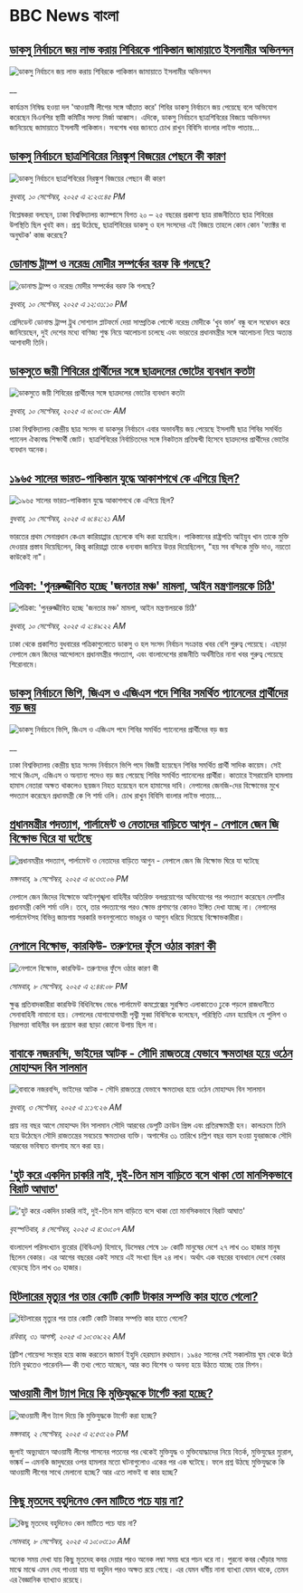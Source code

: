 # BBC News বাংলা## [ডাকসু নির্বাচনে জয় লাভ করায় শিবিরকে পাকিস্তান জামায়াতে ইসলামীর অভিনন্দন](https://www.bbc.co.uk/bengali/live/cm2z9mvr04pt?at_medium=RSS&at_campaign=rss?at_campaign=githubrss)![ডাকসু নির্বাচনে জয় লাভ করায় শিবিরকে পাকিস্তান জামায়াতে ইসলামীর অভিনন্দন](https://ichef.bbci.co.uk/ace/standard/240/cpsprodpb/6764/live/50c89560-8e61-11f0-84c8-99de564f0440.png)__কার্যক্রম নিষিদ্ধ হওয়া দল 'আওয়ামী লীগের সঙ্গে আঁতাত করে' শিবির ডাকসু নির্বাচনে জয় পেয়েছে বলে অভিযোগ করেছেন বিএনপির স্থায়ী কমিটির সদস্য মির্জা আব্বাস। এদিকে, ডাকসু নির্বাচনে ছাত্রশিবিরের বিজয়ে অভিনন্দন জানিয়েছে জামায়াতে ইসলামী পাকিস্তান। সবশেষ খবর জানতে চোখ রাখুন বিবিসি বাংলার লাইভ পাতায়...## [ডাকসু নির্বাচনে ছাত্রশিবিরের নিরঙ্কুশ বিজয়ের পেছনে কী কারণ](https://www.bbc.com/bengali/articles/cvgvemy3dk2o?at_medium=RSS&at_campaign=rss?at_campaign=githubrss)![ডাকসু নির্বাচনে ছাত্রশিবিরের নিরঙ্কুশ বিজয়ের পেছনে কী কারণ](https://ichef.bbci.co.uk/ace/ws/240/cpsprodpb/33bf/live/0c9c2420-8e51-11f0-b199-41ee52afc86b.jpg)_বুধবার, ১০ সেপ্টেম্বর, ২০২৫ এ ২:২৩:৪৫ PM_বিশ্লেষকরা বলছেন, ঢাকা বিশ্ববিদ্যালয় ক্যাম্পাসে বিগত ২০ – ২৫ বছরের প্রকাশ্য ছাত্র রাজনীতিতে ছাত্র শিবিরের উপস্থিতি ছিল খুবই কম। প্রশ্ন উঠেছে, ছাত্রশিবিরের ডাকসু ও হল সংসদের এই বিজয়ে তাহলে কোন কোন 'ফ্যাক্টর বা অনুঘটক' কাজ করেছে?## [ডোনাল্ড ট্রাম্প ও নরেন্দ্র মোদীর সম্পর্কের বরফ কি গলছে?](https://www.bbc.com/bengali/articles/c62lq90y155o?at_medium=RSS&at_campaign=rss?at_campaign=githubrss)![ডোনাল্ড ট্রাম্প ও নরেন্দ্র মোদীর সম্পর্কের বরফ কি গলছে?](https://ichef.bbci.co.uk/ace/ws/240/cpsprodpb/2f32/live/7c403c70-8e39-11f0-b919-bb47c15c5954.jpg)_বুধবার, ১০ সেপ্টেম্বর, ২০২৫ এ ১২:৩১:১০ PM_প্রেসিডেন্ট ডোনাল্ড ট্রাম্প ট্রুথ সোশ্যাল প্লাটফর্মে দেয়া সাম্প্রতিক পোস্টে নরেন্দ্র মোদীকে ‘খুব ভাল’ বন্ধু বলে  সম্বোধন করে জানিয়েছেন, দুই দেশের মধ্যে বাণিজ্য শুল্ক নিয়ে আলোচনা চলেছে এবং ভারতের প্রধানমন্ত্রীর সঙ্গে আলোচনা নিয়ে অত্যন্ত আশাবাদী তিনি।## [ডাকসুতে জয়ী শিবিরের প্রার্থীদের সঙ্গে ছাত্রদলের ভোটের ব্যবধান কতটা](https://www.bbc.com/bengali/articles/czdj4e2dn3lo?at_medium=RSS&at_campaign=rss?at_campaign=githubrss)![ডাকসুতে জয়ী শিবিরের প্রার্থীদের সঙ্গে ছাত্রদলের ভোটের ব্যবধান কতটা](https://ichef.bbci.co.uk/ace/ws/240/cpsprodpb/8823/live/ac3a6290-8e0a-11f0-9cf6-cbf3e73ce2b9.jpg)_বুধবার, ১০ সেপ্টেম্বর, ২০২৫ এ ৬:০০:৩৮ AM_ঢাকা বিশ্ববিদ্যালয় কেন্দ্রীয় ছাত্র সংসদ বা ডাকসুর নির্বাচনে এবার  অভাবনীয় জয় পেয়েছে  ইসলামী ছাত্র শিবির সমর্থিত প্যানেল ঐক্যবদ্ধ শিক্ষার্থী জোট। ছাত্রশিবিরের নির্বাচিতদের সঙ্গে নিকটতম প্রতিদ্বন্দ্বী হিসেবে ছাত্রদলের প্রার্থীদের ভোটের ব্যবধান অনেক।## [১৯৬৫ সালের ভারত-পাকিস্তান যুদ্ধে আকাশপথে কে এগিয়ে ছিল?](https://www.bbc.com/bengali/articles/cx2xlw2z4vdo?at_medium=RSS&at_campaign=rss?at_campaign=githubrss)![১৯৬৫ সালের ভারত-পাকিস্তান যুদ্ধে আকাশপথে কে এগিয়ে ছিল?](https://ichef.bbci.co.uk/ace/ws/240/cpsprodpb/530f/live/58ccc740-8c90-11f0-b391-6936825093bd.jpg)_বুধবার, ১০ সেপ্টেম্বর, ২০২৫ এ ৬:৪২:২১ AM_ভারতের প্রথম সেনাপ্রধান কেএম কারিয়াপ্পার ছেলেকে বন্দি করা হয়েছিল। পাকিস্তানের রাষ্ট্রপতি আইয়ুব খান তাকে মুক্তি দেওয়ার প্রস্তাব দিয়েছিলেন, কিন্তু কারিয়াপ্পা তাকে ধন্যবাদ জানিয়ে উত্তর দিয়েছিলেন, "হয় সব বন্দিকে মুক্তি দাও, নয়তো কাউকেই না"।## [পত্রিকা: 'পুনরুজ্জীবিত হচ্ছে 'জনতার মঞ্চ' মামলা, আইন মন্ত্রণালয়কে চিঠি'](https://www.bbc.com/bengali/articles/c749521d094o?at_medium=RSS&at_campaign=rss?at_campaign=githubrss)![পত্রিকা: 'পুনরুজ্জীবিত হচ্ছে 'জনতার মঞ্চ' মামলা, আইন মন্ত্রণালয়কে চিঠি'](https://ichef.bbci.co.uk/ace/ws/240/cpsprodpb/244a/live/ed2eb740-8dee-11f0-b804-a3d79a3a0375.jpg)_বুধবার, ১০ সেপ্টেম্বর, ২০২৫ এ ২:৪৯:২২ AM_ঢাকা থেকে প্রকাশিত বুধবারের পত্রিকাগুলোতে ডাকসু ও হল সংসদ নির্বাচন সংক্রান্ত খবর বেশি গুরুত্ব পেয়েছে। এছাড়া নেপালে জেন জিদের আন্দোলনে প্রধানমন্ত্রীর পদত্যাগ, এবং বাংলাদেশের রাজনীতি অর্থনীতির নানা খবর গুরুত্ব পেয়েছে শিরোনামে।## [ডাকসু নির্বাচনে ভিপি, জিএস ও এজিএস পদে শিবির সমর্থিত প্যানেলের প্রার্থীদের বড় জয় ](https://www.bbc.co.uk/bengali/live/c87y8jn3vr8t?at_medium=RSS&at_campaign=rss?at_campaign=githubrss)![ডাকসু নির্বাচনে ভিপি, জিএস ও এজিএস পদে শিবির সমর্থিত প্যানেলের প্রার্থীদের বড় জয় ](https://ichef.bbci.co.uk/ace/standard/240/cpsprodpb/442e/live/cc0e4c20-8ded-11f0-b391-6936825093bd.jpg)__ঢাকা বিশ্ববিদ্যালয় কেন্দ্রীয় ছাত্র সংসদ নির্বাচনে ভিপি পদে বিজয়ী হয়েছেন শিবির সমর্থিত প্রার্থী সাদিক কায়েম। সেই সাথে জিএস, এজিএস ও অন্যান্য পদেও বড় জয় পেয়েছে শিবির সমর্থিত প্যানেলের প্রার্থীরা। কাতারে ইসরায়েলি হামলায় হামাস নেতারা অক্ষত থাকলেও ছয়জন নিহত হয়েছেন বলে হামাসের দাবি। নেপালের জেনজি-দের বিক্ষোভের মুখে পদত্যাগ করেছেন প্রধানমন্ত্রী কে পি শর্মা ওলি। চোখ রাখুন বিবিসি বাংলার লাইভ পাতায়...## [প্রধানমন্ত্রীর পদত্যাগ, পার্লামেন্ট ও নেতাদের বাড়িতে আগুন - নেপালে জেন জি বিক্ষোভ ঘিরে যা ঘটেছে](https://www.bbc.com/bengali/articles/cvg47rlmj24o?at_medium=RSS&at_campaign=rss?at_campaign=githubrss)![প্রধানমন্ত্রীর পদত্যাগ, পার্লামেন্ট ও নেতাদের বাড়িতে আগুন - নেপালে জেন জি বিক্ষোভ ঘিরে যা ঘটেছে](https://ichef.bbci.co.uk/ace/ws/240/cpsprodpb/3b08/live/d9783000-8da8-11f0-9cf6-cbf3e73ce2b9.jpg)_মঙ্গলবার, ৯ সেপ্টেম্বর, ২০২৫ এ ৬:৩৩:০৬ PM_নেপালে জেন জিদের বিক্ষোভে আইনশৃঙ্খলা বাহিনীর অতিরিক্ত বলপ্রয়োগের অভিযোগের পর পদত্যাগ করেছেন দেশটির প্রধানমন্ত্রী কেপি শর্মা ওলি। তবে, তার পদত্যাগের পরও ক্ষোভ প্রশমণের কোনও ইঙ্গিত দেখা যাচ্ছে না। নেপালের পার্লামেন্টসহ বিভিন্ন জায়গায় সরকারি ভবনগুলোতে ভাঙচুর ও আগুন ধরিয়ে দিয়েছে বিক্ষোভকারীরা।## [নেপালে বিক্ষোভ, কারফিউ- তরুণদের ফুঁসে ওঠার কারণ কী](https://www.bbc.com/bengali/articles/c4gkpz1xpyro?at_medium=RSS&at_campaign=rss?at_campaign=githubrss)![নেপালে বিক্ষোভ, কারফিউ- তরুণদের ফুঁসে ওঠার কারণ কী](https://ichef.bbci.co.uk/ace/ws/240/cpsprodpb/0326/live/c297bd70-8cbc-11f0-b391-6936825093bd.jpg)_সোমবার, ৮ সেপ্টেম্বর, ২০২৫ এ ২:৪৪:০৮ PM_ক্ষুব্ধ প্রতিবাদকারীরা কারফিউ বিধিনিষেধ ভেঙে পার্লামেন্ট কমপ্লেক্সের সুরক্ষিত এলাকাতেও ঢুকে পড়লে রাজধানীতে সেনাবাহিনী নামানো হয়। নেপালের যোগাযোগমন্ত্রী পৃথ্বী সুব্বা বিবিসিকে বলেছেন, পরিস্থিতি এমন হয়েছিল যে পুলিশ ও নিরাপত্তা বাহিনীর বল প্রয়োগ করা ছাড়া কোনো উপায় ছিল না।## [বাবাকে নজরবন্দি, ভাইদের আটক - সৌদি রাজতন্ত্রে যেভাবে ক্ষমতাধর হয়ে ওঠেন মোহাম্মদ বিন সালমান](https://www.bbc.com/bengali/articles/c1mpmx9dvrgo?at_medium=RSS&at_campaign=rss?at_campaign=githubrss)![বাবাকে নজরবন্দি, ভাইদের আটক - সৌদি রাজতন্ত্রে যেভাবে ক্ষমতাধর হয়ে ওঠেন মোহাম্মদ বিন সালমান](https://ichef.bbci.co.uk/ace/ws/240/cpsprodpb/8900/live/9e7b92f0-87e3-11f0-84c8-99de564f0440.jpg)_বুধবার, ৩ সেপ্টেম্বর, ২০২৫ এ ১:১৭:২৬ AM_প্রায় নয় বছর আগে মোহাম্মদ বিন সালমান সৌদি আরবের ডেপুটি ক্রাউন প্রিন্স এবং প্রতিরক্ষামন্ত্রী হন। কালক্রমে তিনি হয়ে উঠেছেন সৌদি রাজতন্ত্রের সবচেয়ে ক্ষমতাধর ব্যক্তি। অগাস্টের ৩১ তারিখে চল্লিশ বছর বয়স হওয়া যুবরাজকে সৌদি আরবের ভবিষ্যত বাদশাহ মনে করা হয়।## ['হুট করে একদিন চাকরি নাই, দুই-তিন মাস বাড়িতে বসে থাকা তো মানসিকভাবে বিরাট আঘাত'](https://www.bbc.com/bengali/articles/c3r4r51n9lno?at_medium=RSS&at_campaign=rss?at_campaign=githubrss)!['হুট করে একদিন চাকরি নাই, দুই-তিন মাস বাড়িতে বসে থাকা তো মানসিকভাবে বিরাট আঘাত'](https://ichef.bbci.co.uk/ace/ws/240/cpsprodpb/efcd/live/a375e6f0-88d5-11f0-93e2-8d258a752747.jpg)_বৃহস্পতিবার, ৪ সেপ্টেম্বর, ২০২৫ এ ৪:৩০:০৭ AM_বাংলাদেশ পরিসংখ্যান ব্যুরোর (বিবিএস) হিসাবে, ডিসেম্বর শেষে ১৮ কোটি মানুষের দেশে ২৭ লাখ ৩০ হাজার মানুষ ছিলেন বেকার। এর আগের বছরের একই সময়ে এই সংখ্যা ছিল ২৪ লাখ। অর্থাৎ এক বছরের ব্যবধানে দেশে বেকার বেড়েছে তিন লাখ ৩০ হাজার।## [হিটলারের মৃত্যুর পর তার কোটি কোটি টাকার সম্পত্তি কার হাতে গেলো?](https://www.bbc.com/bengali/articles/c15lj45vwlwo?at_medium=RSS&at_campaign=rss?at_campaign=githubrss)![হিটলারের মৃত্যুর পর তার কোটি কোটি টাকার সম্পত্তি কার হাতে গেলো?](https://ichef.bbci.co.uk/ace/ws/240/cpsprodpb/af67/live/b78d09b0-84c6-11f0-84c8-99de564f0440.jpg)_রবিবার, ৩১ আগস্ট, ২০২৫ এ ১০:৩৯:২২ AM_ব্রিটিশ গোয়েন্দা সংস্থার হয়ে কাজ করতেন জামার্ন ইহুদি হেরম্যান রথম্যান। ১৯৪৫ সালের সেই সকালটায় ঘুম থেকে উঠে তিনি বুঝতেও পারেননি–– কী তথ্য পেতে যাচ্ছেন, আর কত বিশেষ ও অনন্য হয়ে উঠতে যাচ্ছে তার মিশন।## [আওয়ামী লীগ ট্যাগ দিয়ে কি মুক্তিযুদ্ধকে টার্গেট করা হচ্ছে?](https://www.bbc.com/bengali/articles/clyrynp1z9zo?at_medium=RSS&at_campaign=rss?at_campaign=githubrss)![আওয়ামী লীগ ট্যাগ দিয়ে কি মুক্তিযুদ্ধকে টার্গেট করা হচ্ছে?](https://ichef.bbci.co.uk/ace/ws/240/cpsprodpb/bf47/live/b00ba010-87ce-11f0-9cf6-cbf3e73ce2b9.jpg)_মঙ্গলবার, ২ সেপ্টেম্বর, ২০২৫ এ ২:৫৩:২৬ PM_জুলাই অভ্যুত্থানে আওয়ামী লীগের শাসনের পতনের পর থেকেই মুক্তিযুদ্ধ ও মুক্তিযোদ্ধাদের নিয়ে বিতর্ক, মুক্তিযুদ্ধের ম্যুরাল, ভাষ্কর্য – এমনকি জাদুঘরের ওপর হামলার মতো ঘটনাগুলোও একের পর এক ঘটেছে। ফলে প্রশ্ন উঠছে মুক্তিযুদ্ধকে কি আওয়ামী লীগের সাথে মেলানো হচ্ছে? আর এতে লাভই বা কার হচ্ছে?## [কিছু মৃতদেহ বহুদিনেও কেন মাটিতে পচে যায় না?](https://www.bbc.com/bengali/articles/cvgn43vdjd8o?at_medium=RSS&at_campaign=rss?at_campaign=githubrss)![কিছু মৃতদেহ বহুদিনেও কেন মাটিতে পচে যায় না?](https://ichef.bbci.co.uk/ace/ws/240/cpsprodpb/4fed/live/43205840-8c9e-11f0-b6c9-fd3740fd2112.jpg)_সোমবার, ৮ সেপ্টেম্বর, ২০২৫ এ ১০:০৩:১০ AM_অনেক সময় দেখা যায় কিছু মৃতদেহ কবর দেয়ার পরও অনেক লম্বা সময় ধরে পচন ধরে না। পুরনো কবর খোঁড়ার সময় মাঝে মাঝে এমন দেহ পাওয়া যায় যা বহুদিন পরও অক্ষত রয়ে গেছে। এর যেমন ধর্মীয় নানা ব্যাখ্যা যেমন থাকে, তেমন এর বৈজ্ঞানিক ব্যাখ্যাও রয়েছে।